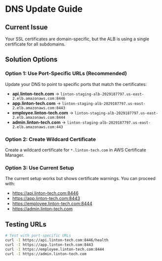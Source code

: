 # DNS Update Guide

## Current Issue
Your SSL certificates are domain-specific, but the ALB is using a single certificate for all subdomains.

## Solution Options

### Option 1: Use Port-Specific URLs (Recommended)
Update your DNS to point to specific ports that match the certificates:

- **api.linton-tech.com** → `linton-staging-alb-2029187797.us-east-2.elb.amazonaws.com:8446`
- **app.linton-tech.com** → `linton-staging-alb-2029187797.us-east-2.elb.amazonaws.com:8443`
- **employee.linton-tech.com** → `linton-staging-alb-2029187797.us-east-2.elb.amazonaws.com:8444`
- **admin.linton-tech.com** → `linton-staging-alb-2029187797.us-east-2.elb.amazonaws.com:443`

### Option 2: Create Wildcard Certificate
Create a wildcard certificate for `*.linton-tech.com` in AWS Certificate Manager.

### Option 3: Use Current Setup
The current setup works but shows certificate warnings. You can proceed with:
- https://api.linton-tech.com:8446
- https://app.linton-tech.com:8443
- https://employee.linton-tech.com:8444
- https://admin.linton-tech.com

## Testing URLs
```bash
# Test with port-specific URLs
curl -I https://api.linton-tech.com:8446/health
curl -I https://app.linton-tech.com:8443
curl -I https://employee.linton-tech.com:8444
curl -I https://admin.linton-tech.com
```
